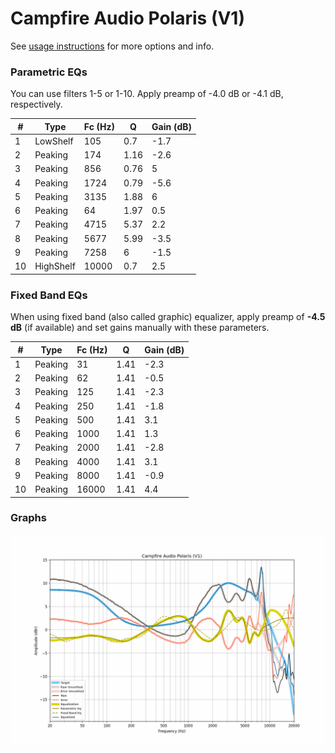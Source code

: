 # Campfire Audio Polaris (V1)
See [usage instructions](https://github.com/jaakkopasanen/AutoEq#usage) for more options and info.

### Parametric EQs
You can use filters 1-5 or 1-10. Apply preamp of -4.0 dB or -4.1 dB, respectively.

|   # | Type      |   Fc (Hz) |    Q |   Gain (dB) |
|-----|-----------|-----------|------|-------------|
|   1 | LowShelf  |       105 | 0.7  |        -1.7 |
|   2 | Peaking   |       174 | 1.16 |        -2.6 |
|   3 | Peaking   |       856 | 0.76 |         5   |
|   4 | Peaking   |      1724 | 0.79 |        -5.6 |
|   5 | Peaking   |      3135 | 1.88 |         6   |
|   6 | Peaking   |        64 | 1.97 |         0.5 |
|   7 | Peaking   |      4715 | 5.37 |         2.2 |
|   8 | Peaking   |      5677 | 5.99 |        -3.5 |
|   9 | Peaking   |      7258 | 6    |        -1.5 |
|  10 | HighShelf |     10000 | 0.7  |         2.5 |

### Fixed Band EQs
When using fixed band (also called graphic) equalizer, apply preamp of **-4.5 dB** (if available) and set gains manually with these parameters.

|   # | Type    |   Fc (Hz) |    Q |   Gain (dB) |
|-----|---------|-----------|------|-------------|
|   1 | Peaking |        31 | 1.41 |        -2.3 |
|   2 | Peaking |        62 | 1.41 |        -0.5 |
|   3 | Peaking |       125 | 1.41 |        -2.3 |
|   4 | Peaking |       250 | 1.41 |        -1.8 |
|   5 | Peaking |       500 | 1.41 |         3.1 |
|   6 | Peaking |      1000 | 1.41 |         1.3 |
|   7 | Peaking |      2000 | 1.41 |        -2.8 |
|   8 | Peaking |      4000 | 1.41 |         3.1 |
|   9 | Peaking |      8000 | 1.41 |        -0.9 |
|  10 | Peaking |     16000 | 1.41 |         4.4 |

### Graphs
![](./Campfire%20Audio%20Polaris%20(V1).png)
